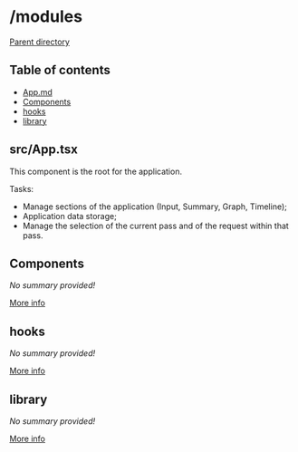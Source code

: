 # /modules 

[Parent directory](../__index__.md)


## Table of contents 
* [App.md](#__autogen_3__)
* [Components](#__autogen_4__)
* [hooks](#__autogen_5__)
* [library](#__autogen_6__)


## src/App.tsx <a id="__autogen_3__"></a>

This component is the root for the application.

Tasks:
* Manage sections of the application (Input, Summary, Graph, Timeline);
* Application data storage;
* Manage the selection of the current pass and of the request within that pass.

## Components <a id="__autogen_4__"></a>
_No summary provided!_

[More info](Components/__index__.md)


## hooks <a id="__autogen_5__"></a>
_No summary provided!_

[More info](hooks/__index__.md)


## library <a id="__autogen_6__"></a>
_No summary provided!_

[More info](library/__index__.md)
